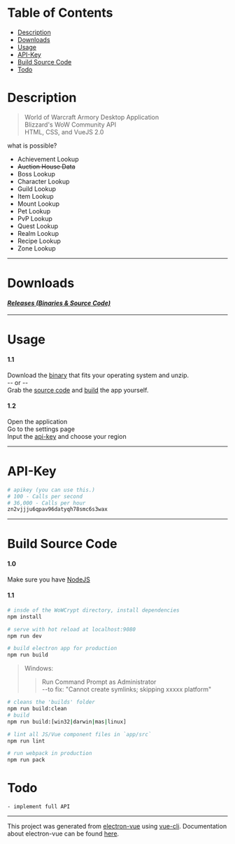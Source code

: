 # Table of Contents
* [Description](https://github.com/XeonPowder/WoWCrypt#description)
* [Downloads](https://github.com/XeonPowder/WoWCrypt#downloads)
* [Usage](https://github.com/XeonPowder/WoWCrypt#usage)
* [API-Key](https://github.com/XeonPowder/WoWCrypt#api-key)
* [Build Source Code](https://github.com/XeonPowder/WoWCrypt#build-source-code)
* [Todo](https://github.com/XeonPowder/WoWCrypt#todo)

# Description
> World of Warcraft Armory Desktop Application  
> Blizzard's WoW Community API  
> HTML, CSS, and VueJS 2.0

what is possible?

<ul>
  <li>Achievement Lookup</li>
  <li><del>Auction House Data<del></li>
  <li>Boss Lookup</li>
  <li>Character Lookup</li>
  <li>Guild Lookup</li>
  <li>Item Lookup</li>
  <li>Mount Lookup</li>
  <li>Pet Lookup</li>
  <li>PvP Lookup</li>
  <li>Quest Lookup</li>
  <li>Realm Lookup</li>
  <li>Recipe Lookup</li>
  <li>Zone Lookup</li>
</ul>

---

# Downloads
#### [___Releases (Binaries & Source Code)___](https://github.com/XeonPowder/WoWCrypt/releases)

---

# Usage
#### 1.1
Download the [binary](https://github.com/XeonPowder/WoWCrypt#wowcrypt-downloads) that fits your operating system and unzip.  
-- or --  
Grab the [source code](https://github.com/XeonPowder/WoWCrypt#wowcrypt-downloads) and [build](https://github.com/XeonPowder/WoWCrypt#build-from-source-code) the app yourself.
#### 1.2

Open the application  
Go to the settings page  
Input the [api-key](https://github.com/XeonPowder/WoWCrypt#api-key) and choose your region

---

# API-Key
```bash
# apikey (you can use this.)
# 100 - Calls per second
# 36,000 - Calls per hour
zn2vjjju6qpav96datyqh78smc6s3wax
```

---

# Build Source Code
#### 1.0

Make sure you have
[NodeJS](https://nodejs.org/en/)
#### 1.1
``` bash
# insde of the WoWCrypt directory, install dependencies
npm install
```
``` bash
# serve with hot reload at localhost:9080
npm run dev
```
``` bash
# build electron app for production
npm run build
```
> Windows:
>>Run Command Prompt as Administrator  
>>--to fix: "Cannot create symlinks; skipping xxxxx platform"

``` bash
# cleans the 'builds' folder
npm run build:clean
# build
npm run build:[win32|darwin|mas|linux]
```
``` bash
# lint all JS/Vue component files in `app/src`
npm run lint
```
``` bash
# run webpack in production
npm run pack
```

# Todo
```
- implement full API
```
---

This project was generated from [electron-vue](https://github.com/SimulatedGREG/electron-vue) using [vue-cli](https://github.com/vuejs/vue-cli). Documentation about electron-vue can be found [here](https://simulatedgreg.gitbooks.io/electron-vue/content/index.html).
